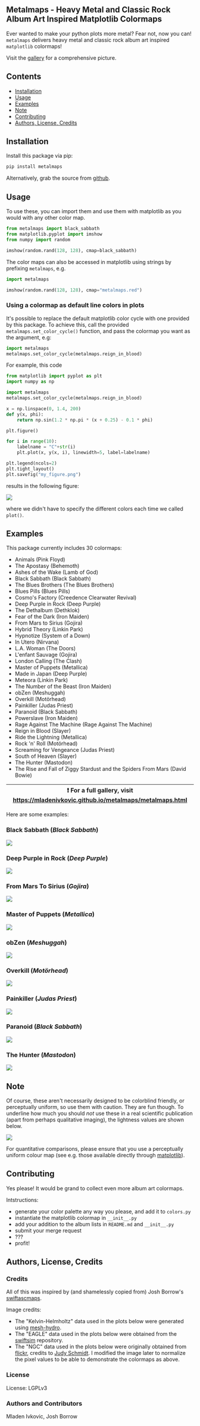 Metalmaps - Heavy Metal and Classic Rock Album Art Inspired Matplotlib Colormaps
----------------------------------------------------------------------------------

Ever wanted to make your python plots more metal? Fear not, now you can! `metalmaps`
delivers heavy metal and classic rock album art inspired `matplotlib` colormaps!

Visit the [gallery](https://mladenivkovic.github.io/metalmaps/metalmaps.html) for a
comprehensive picture.



Contents
------------------

+ [Installation](#installation)
+ [Usage](#usage)
+ [Examples](#examples)
+ [Note](#note)
+ [Contributing](#contributing)
+ [Authors, License, Credits](#authors-license-credits)


Installation
------------------

Install this package via pip:

```bash
pip install metalmaps
```

Alternatively, grab the source from [github](https://github.com/mladenivkovic/metalmaps).


Usage
-------

To use these, you can import them and use them
with matplotlib as you would with any other color map.

```python
from metalmaps import black_sabbath
from matplotlib.pyplot import imshow
from numpy import random

imshow(random.rand(128, 128), cmap=black_sabbath)
```

The color maps can also be accessed in matplotlib using strings
by prefixing `metalmaps`, e.g.

```python
import metalmaps

imshow(random.rand(128, 128), cmap="metalmaps.red")
```


### Using a colormap as default line colors in plots

It's possible to replace the default matplotlib color cycle with one
provided by this package. To achieve this, call the provided
`metalmaps.set_color_cycle()` function, and pass the colormap you 
want as the argument, e.g:

```python
import metalmaps
metalmaps.set_color_cycle(metalmaps.reign_in_blood)
```

For example, this code

```python
from matplotlib import pyplot as plt
import numpy as np

import metalmaps
metalmaps.set_color_cycle(metalmaps.reign_in_blood)

x = np.linspace(0, 1.4, 200)
def y(x, phi):
    return np.sin(1.2 * np.pi * (x + 0.25) - 0.1 * phi)

plt.figure()

for i in range(10):
    labelname = "C"+str(i)
    plt.plot(x, y(x, i), linewidth=5, label=labelname)

plt.legend(ncols=2)
plt.tight_layout()
plt.savefig("my_figure.png")

```

results in the following figure:

![](images/lineplot.png)

where we didn't have to specify the different colors each time we
called ``plot()``.








Examples
--------

This package currently includes 30 colormaps: 


+   Animals (Pink Floyd)
+   The Apostasy (Behemoth)
+   Ashes of the Wake (Lamb of God)
+   Black Sabbath (Black Sabbath)
+   The Blues Brothers (The Blues Brothers)
+   Blues Pills (Blues Pills)
+   Cosmo's Factory (Creedence Clearwater Revival)
+   Deep Purple in Rock (Deep Purple)
+   The Dethalbum (Dethklok)
+   Fear of the Dark (Iron Maiden)
+   From Mars to Sirius (Gojira)
+   Hybrid Theory (Linkin Park)
+   Hypnotize (System of a Down)
+   In Utero (Nirvana)
+   L.A. Woman (The Doors)
+   L'enfant Sauvage (Gojira)
+   London Calling (The Clash)
+   Master of Puppets (Metallica)
+   Made in Japan (Deep Purple)
+   Meteora (Linkin Park)
+   The Number of the Beast (Iron Maiden)
+   obZen (Meshuggah)
+   Overkill (Motörhead)
+   Painkiller (Judas Priest)
+   Paranoid (Black Sabbath)
+   Powerslave (Iron Maiden)
+   Rage Against The Machine (Rage Against The Machine)
+   Reign in Blood (Slayer)
+   Ride the Lightning (Metallica)
+   Rock 'n' Roll (Motörhead)
+   Screaming for Vengeance (Judas Priest)
+   South of Heaven (Slayer)
+   The Hunter (Mastodon)
+   The Rise and Fall of Ziggy Stardust and the Spiders From Mars (David Bowie)


| :exclamation:  For a full gallery, visit https://mladenivkovic.github.io/metalmaps/metalmaps.html  |
|----------------------------------------------------------------------------------------------------|

Here are some examples:


### Black Sabbath (_Black Sabbath_)

![](images/black_sabbath.jpg)

### Deep Purple in Rock (_Deep Purple_)

![](images/deep_purple_in_rock.jpg)

### From Mars To Sirius (_Gojira_)

![](images/from_mars_to_sirius.jpg)

### Master of Puppets (_Metallica_)

![](images/master_of_puppets.jpg)

### obZen (_Meshuggah_)

![](images/obzen.jpg)

### Overkill (_Motörhead_)

![](images/overkill.jpg)

### Painkiller (_Judas Priest_)

![](images/painkiller.jpg)

### Paranoid (_Black Sabbath_)

![](images/paranoid.jpg)


### The Hunter (_Mastodon_)

![](images/the_hunter.jpg)





Note
----

Of course, these aren't necessarily designed to be colorblind
friendly, or perceptually uniform, so use them with caution.
They are fun though. To underline how much you should
_not_ use these in a real scientific publication (apart from
perhaps qualitative imaging), the lightness values are shown
below.

![](images/lightness.png)

For quantitative comparisons, please ensure that you use a
perceptually uniform colour map (see e.g. those available
directly through [matplotlib](https://matplotlib.org/3.7.0/tutorials/colors/colormaps.html)).




Contributing
------------

Yes please! It would be grand to collect even more album art colormaps.

Intstructions:

+ generate your color palette any way you please, and add it to `colors.py`
+ instantiate the matplotlib colormap in `__init__.py`
+ add your addition to the album lists in `README.md` and `__init__.py`
+ submit your merge request
+ ???
+ profit!



Authors, License, Credits
---------------------------

### Credits

All of this was inspired by (and shamelessly copied from) Josh Borrow's 
[swiftascmaps](https://github.com/jborrow/swiftascmaps).

Image credits:

+ The "Kelvin-Helmholtz" data used in the plots below were generated using [mesh-hydro](https://github.com/mladenivkovic/mesh-hydro).
+ The "EAGLE" data used in the plots below were obtained from the [swiftsim](https://github.com/SWIFTSIM/SWIFT) repository.
+ The "NGC" data used in the plots below were originally obtained from [flickr](https://www.flickr.com/photos/geckzilla/52040747525/), credits to [Judy Schmidt](https://www.flickr.com/people/geckzilla/). I modified the image later to normalize the pixel values to be able to demonstrate the colormaps as above.


### License

License: LGPLv3


### Authors and Contributors
Mladen Ivkovic, Josh Borrow


